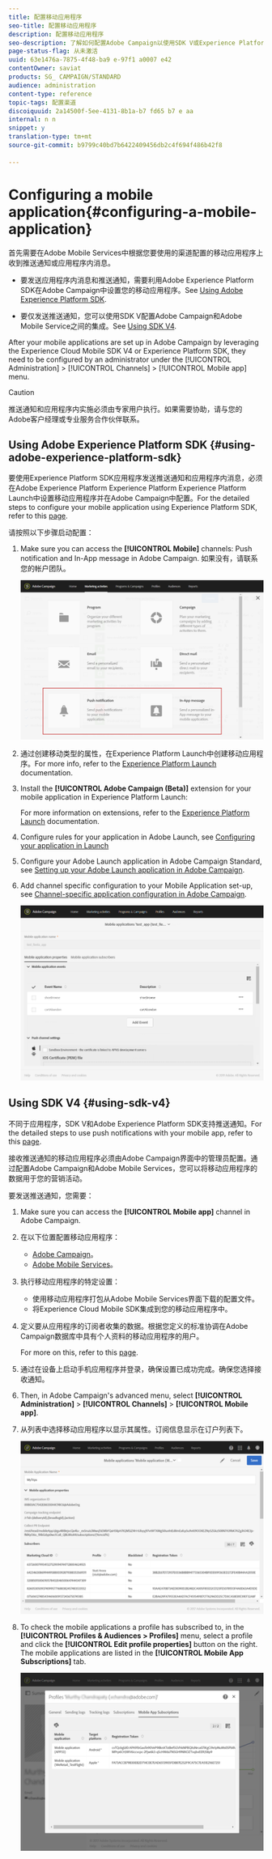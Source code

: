 ```yaml
---
title: 配置移动应用程序
seo-title: 配置移动应用程序
description: 配置移动应用程序
seo-description: 了解如何配置Adobe Campaign以使用SDK V或Experience Platform SDK发送推送通知或应用程序内消息。
page-status-flag: 从未激活
uuid: 63e1476a-7875-4f48-ba9 e-97f1 a0007 e42
contentOwner: saviat
products: SG_ CAMPAIGN/STANDARD
audience: administration
content-type: reference
topic-tags: 配置渠道
discoiquuid: 2a14500f-5ee-4131-8b1a-b7 fd65 b7 e aa
internal: n n
snippet: y
translation-type: tm+mt
source-git-commit: b9799c40bd7b6422409456db2c4f694f486b42f8

---
```



# Configuring a mobile application{#configuring-a-mobile-application}

首先需要在Adobe Mobile Services中根据您要使用的渠道配置的移动应用程序上收到推送通知或应用程序内消息。

* 要发送应用程序内消息和推送通知，需要利用Adobe Experience Platform SDK在Adobe Campaign中设置您的移动应用程序。See [Using Adobe Experience Platform SDK](#using-adobe-experience-platform-sdk).

* 要仅发送推送通知，您可以使用SDK V配置Adobe Campaign和Adobe Mobile Service之间的集成。See [Using SDK V4](#using-sdk-v4).

After your mobile applications are set up in Adobe Campaign by leveraging the Experience Cloud Mobile SDK V4 or Experience Platform SDK, they need to be configured by an administrator under the [!UICONTROL Administration] &gt; [!UICONTROL Channels] &gt; [!UICONTROL Mobile app] menu.

>[!CAUTION]
>
>推送通知和应用程序内实施必须由专家用户执行。如果需要协助，请与您的Adobe客户经理或专业服务合作伙伴联系。

## Using Adobe Experience Platform SDK {#using-adobe-experience-platform-sdk}

要使用Experience Platform SDK应用程序发送推送通知和应用程序内消息，必须在Adobe Experience Platform Experience Platform Experience Platform Launch中设置移动应用程序并在Adobe Campaign中配置。For the detailed steps to configure your mobile application using Experience Platform SDK, refer to this [page](https://helpx.adobe.com/campaign/kb/configuring-app-sdkv4.html).

请按照以下步骤启动配置：

1. Make sure you can access the **[!UICONTROL Mobile]** channels: Push notification and In-App message in Adobe Campaign. 如果没有，请联系您的帐户团队。

   ![](assets/launch_1.png)

1. 通过创建移动类型的属性，在Experience Platform Launch中创建移动应用程序。For more info, refer to the [Experience Platform Launch](https://aep-sdks.gitbook.io/docs/getting-started/create-a-mobile-property#create-a-new-mobile-property) documentation.
1. Install the **[!UICONTROL Adobe Campaign (Beta)]** extension for your mobile application in Experience Platform Launch:

   For more information on extensions, refer to the [Experience Platform Launch](https://aep-sdks.gitbook.io/docs/using-mobile-extensions/adobe-campaign-standard-beta) documentation.

1. Configure rules for your application in Adobe Launch, see [Configuring your application in Launch](https://helpx.adobe.com/campaign/kb/configuring-app-sdk.html#ConfiguringyourapplicationinLaunch)
1. Configure your Adobe Launch application in Adobe Campaign Standard, see [Setting up your Adobe Launch application in Adobe Campaign](https://helpx.adobe.com/campaign/kb/configuring-app-sdk.html#SettingupyourAdobeLaunchapplicationinAdobeCampaign).
1. Add channel specific configuration to your Mobile Application set-up, see [Channel-specific application configuration in Adobe Campaign](https://helpx.adobe.com/campaign/kb/configuring-app-sdk.html#ChannelspecificapplicationconfigurationinAdobeCampaign).

   ![](assets/launch_2.png)

## Using SDK V4 {#using-sdk-v4}

不同于应用程序，SDK V和Adobe Experience Platform SDK支持推送通知。For the detailed steps to use push notifications with your mobile app, refer to this [page](https://helpx.adobe.com/campaign/kb/configuring-app-sdkv4.html).

接收推送通知的移动应用程序必须由Adobe Campaign界面中的管理员配置。通过配置Adobe Campaign和Adobe Mobile Services，您可以将移动应用程序的数据用于您的营销活动。

要发送推送通知，您需要：

1. Make sure you can access the **[!UICONTROL Mobile app]** channel in Adobe Campaign.
1. 在以下位置配置移动应用程序：

   * [Adobe Campaign](https://helpx.adobe.com/campaign/kb/configuring-app-sdkv4.html#SettingupamobileapplicationinAdobeCampaign)。
   * [Adobe Mobile Services](https://helpx.adobe.com/campaign/kb/configuring-app-sdkv4.html#ConfiguringamobileapplicationinAdobeMobileServices)。

1. 执行移动应用程序的特定设置：

   * 使用移动应用程序打包从Adobe Mobile Services界面下载的配置文件。
   * 将Experience Cloud Mobile SDK集成到您的移动应用程序中。

1. 定义要从应用程序的订阅者收集的数据。根据您定义的标准协调在Adobe Campaign数据库中具有个人资料的移动应用程序的用户。

   For more on this, refer to this [page](https://helpx.adobe.com/campaign/kb/configuring-app-sdkv4.html#Collectingsubscribersdatafromamobileapplication).

1. 通过在设备上启动手机应用程序并登录，确保设置已成功完成。确保您选择接收通知。
1. Then, in Adobe Campaign's advanced menu, select **[!UICONTROL Administration]** &gt; **[!UICONTROL Channels]** &gt; **[!UICONTROL Mobile app]**.
1. 从列表中选择移动应用程序以显示其属性。订阅信息显示在订户列表下。

   ![](assets/push_notif_mobile_app.png)

1. To check the mobile applications a profile has subscribed to, in the **[!UICONTROL Profiles & Audiences > Profiles]** menu, select a profile and click the **[!UICONTROL Edit profile properties]** button on the right. The mobile applications are listed in the **[!UICONTROL Mobile App Subscriptions]** tab.

   ![](assets/push_notif_subscriptions.png)